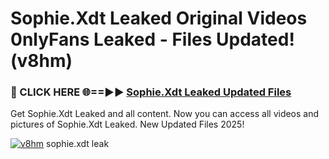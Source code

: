 # Sophie.Xdt Leaked Original Videos 0nlyFans Leaked - Files Updated! (v8hm)

<h3>🔴 CLICK HERE 🌐==►► <a href="https://tinyurl.com/2jnfzry5" rel="nofollow">Sophie.Xdt Leaked Updated Files</a></h3>

Get Sophie.Xdt Leaked and all content. Now you can access all videos and pictures of Sophie.Xdt Leaked. New Updated Files 2025!

[![v8hm](https://i.imgur.com/GyGTBgg.gif)](https://tinyurl.com/2jnfzry5)
sophie.xdt leak